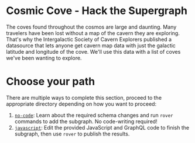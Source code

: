 # Cosmic Cove - Hack the Supergraph

The coves found throughout the cosmos are large and daunting. Many travelers have been lost without a map of the cavern they are exploring. That's why the Intergalactic Society of Cavern Explorers published a datasource that lets anyone get cavern map data with just the galactic latitude and longitude of the cove. We'll use this data with a list of coves we've been wanting to explore.

# Choose your path

There are multiple ways to complete this section, proceed to the appropriate directory depending on how you want to proceed:

1. [`no-code`](./no-code/README.md): Learn about the required schema changes and run `rover` commands to add the subgraph. No code-writing required!
2. [`javascript`](./javascript/README.md): Edit the provided JavaScript and GraphQL code to finish the subgraph, then use `rover` to publish the results.